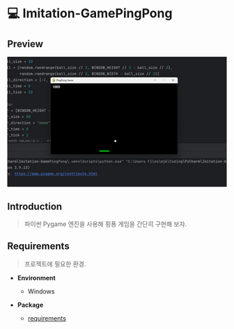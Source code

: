 # 💻 Imitation-GamePingPong

## Preview

![Preview](Preview.png)

## Introduction

> 파이썬 Pygame 엔진을 사용해 핑퐁 게임을 간단히 구현해 보자.

## Requirements

> 프로젝트에 필요한 환경.

* **Environment**
    * Windows

* **Package**
    * [requirements](./requirements.txt)